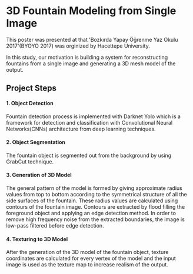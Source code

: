                    
# 3D Fountain Modeling from Single Image

This poster was presented at that 'Bozkırda Yapay Öğrenme Yaz Okulu 2017'(BYOYO 2017) was orginized by Hacettepe University.

In this study, our motivation is building a system for reconstructing fountains from a single image and generating a 3D mesh model of the output.

## Project Steps

#### 1. Object Detection                                                                                                                 
Fountain detection process is implemented with Darknet Yolo which is a framework for detection and classification with Convolutional Neural Networks(CNNs) architecture from deep learning techniques.

#### 2. Object Segmentation                                                                                                              
The fountain object is segmented out from the background by using GrabCut technique.

#### 3. Generation of 3D Model                                                                                                           
The general pattern of the model is formed by giving approximate radius values from top to bottom according to the symmetrical structure of all the side surfaces of the fountain. These radius values are calculated using contours of the fountain image. Contours are extracted by flood filling the foreground object and applying an edge detection method. In order to remove high frequency noise from the extracted boundaries, the image is low-pass filtered before edge detection.

#### 4. Texturing to 3D Model                                                                                                            
After the generation of the 3D model of the fountain object, texture coordinates are calculated for every vertex of the model and the input image is used as the texture map to increase realism of the output.
